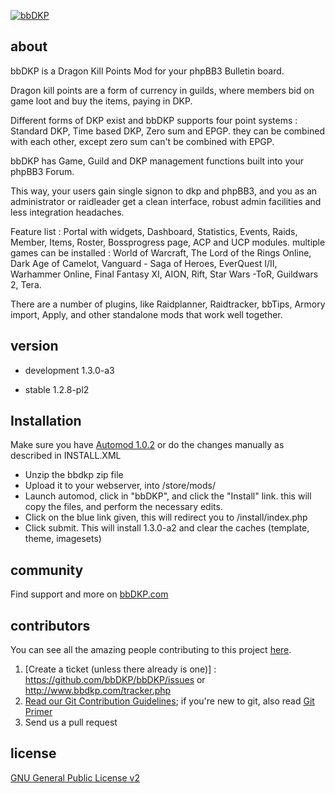 [![bbDKP](http://www.bbDKP.com/images/site_logo.png)](http://www.bbDKP.com)

## about
bbDKP is a Dragon Kill Points Mod for your phpBB3 Bulletin board.

Dragon kill points are a form of currency in guilds, where members bid on game loot and buy the items, paying in DKP.

Different forms of DKP exist and bbDKP supports four point systems : Standard DKP, Time based DKP, Zero sum and EPGP. they can be combined with each other, except zero sum can't be combined with EPGP.

bbDKP has Game, Guild and DKP management functions built into your phpBB3 Forum.

This way, your users gain single signon to dkp and phpBB3, and you as an administrator or raidleader get a clean interface, robust admin facilities and less integration headaches.

Feature list : Portal with widgets, Dashboard, Statistics, Events, Raids, Member, Items, Roster, Bossprogress page, ACP and UCP modules. multiple games can be installed : World of Warcraft, The Lord of the Rings Online, Dark Age of Camelot, Vanguard - Saga of Heroes, EverQuest I/II, Warhammer Online, Final Fantasy XI, AION, Rift, Star Wars -ToR, Guildwars 2, Tera.

There are a number of plugins, like Raidplanner, Raidtracker, bbTips, Armory import, Apply, and other standalone mods that work well together.

## version

- development 1.3.0-a3

- stable 1.2.8-pl2

## Installation

Make sure you have [Automod 1.0.2](https://www.phpbb.com/mods/automod/) or do the changes manually as described in INSTALL.XML

*	Unzip the bbdkp zip file
*	Upload it to your webserver, into /store/mods/
*	Launch automod, click in "bbDKP", and click the "Install" link. this will copy the files, and perform the necessary edits.
*	Click on the blue link given, this will redirect you to /install/index.php
*	Click submit. This will install 1.3.0-a2 and clear the caches (template, theme, imagesets)

## community

Find support and more on [bbDKP.com](http://www.bbdkp.com)

## contributors

You can see all the amazing people contributing to this project [here](https://github.com/bbdkp/bbdkp/graphs/contributors).

1. [Create a ticket (unless there already is one)] : https://github.com/bbDKP/bbDKP/issues or http://www.bbdkp.com/tracker.php
2. [Read our Git Contribution Guidelines](http://www.bbdkp.com/viewtopic.php?f=60&t=1854); if you're new to git, also read [Git Primer](http://www.bbdkp.com/viewtopic.php?f=60&t=1853)
3. Send us a pull request

## license

[GNU General Public License v2](http://opensource.org/licenses/gpl-2.0.php)
